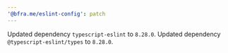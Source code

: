 ```yaml
---
'@bfra.me/eslint-config': patch
---
```


Updated dependency `typescript-eslint` to `8.28.0`.
Updated dependency `@typescript-eslint/types` to `8.28.0`.
